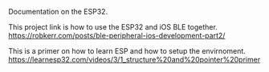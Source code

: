 Documentation on the ESP32.

This project link is how to use the ESP32 and iOS BLE together. 
https://robkerr.com/posts/ble-peripheral-ios-development-part2/

This is a primer on how to learn ESP and how to setup the envirnoment.
https://learnesp32.com/videos/3/1_structure%20and%20pointer%20primer
